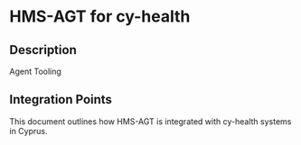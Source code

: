 # HMS-AGT for cy-health

## Description

Agent Tooling

## Integration Points

This document outlines how HMS-AGT is integrated with cy-health systems in Cyprus.
